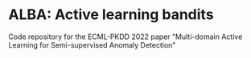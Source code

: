 # ALBA: Active learning bandits
Code repository for the ECML-PKDD 2022 paper "Multi-domain Active Learning for Semi-supervised Anomaly Detection"
